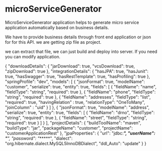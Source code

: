 # microServiceGenerator

MicroServiceGenerator application helps to generate micro service application automatically based on business details. 

We have to provide business details through front end application or json for for this API. we are getting zip file as project.

we can extract that file, we can just build and deploy into server. If you need you can modify application.


{
	"downloadDetails": {
		"jarDownload": true,
		"vcsDownload": true,
		"zipDownload": true
	},
	"integrationDetails": {
		"hasJPA": true,
		"hasJunit": true,
		"hasSwagger": true,
		"hasRestTemplate": true,
		"hasProfiling": true
	},
	"springProfile": "dev",
	"models": [
		{
			"jsonFormat": true,
			"modelName": "customer",
			"serialize": true,
			"entity": true,
			"fields": [
				{
					"fieldName": "name",
					"fieldType": "string",
					"required": true
				},
				{
					"fieldName": "phone",
					"fieldType": "string",
					"required": true
				},
				{
					"fieldName": "addresses",
					"fieldType": "list",
					"required": true,
					"havingRelation" : true,
					"relationType": "OneToMany",
					"joinColumn" : "uid"
				}
			]
		},
		{
			"jsonFormat": true,
			"modelName": "address",
			"serialize": true,
			"entity": true,
			"fields": [
				{
					"fieldName": "drno",
					"fieldType": "string",
					"required": true
				},
				{
					"fieldName": "street",
					"fieldType": "string",
					"required": true
				}
			]
		}
	],
	"projectDetails": {
		"buildToolName": "maven",
		"buildType": "jar",
		"packageName": "customer",
		"projectName": "customerApplicationRest"
	},
	"jpaProperties": {
		"url": "jdbc:******",
		"userName": "*****",
		"password": "******",
		"dialect": "org.hibernate.dialect.MySQL5InnoDBDialect",
		"ddl_Auto": "update"
	}
}

